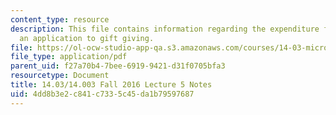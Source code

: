 ```yaml
---
content_type: resource
description: This file contains information regarding the expenditure function, with
  an application to gift giving.
file: https://ol-ocw-studio-app-qa.s3.amazonaws.com/courses/14-03-microeconomic-theory-and-public-policy-fall-2016/4dd8b3e2c841c7335c45da1b79597687_MIT14_03F16_lec5.pdf
file_type: application/pdf
parent_uid: f27a70b4-7bee-6919-9421-d31f0705bfa3
resourcetype: Document
title: 14.03/14.003 Fall 2016 Lecture 5 Notes
uid: 4dd8b3e2-c841-c733-5c45-da1b79597687
---
```


